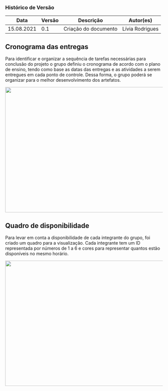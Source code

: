 ### Histórico de Versão
Data | Versão | Descrição | Autor(es)
 -- | -- | -- | -- 
 15.08.2021 | 0.1 | Criação do documento | Lívia Rodrigues
 
## Cronograma das entregas
 
Para identificar e organizar a sequência de tarefas necessárias para conclusão do projeto o grupo definiu o cronograma de acordo com o plano de ensino, tendo como base as datas das entregas e as atividades a serem entregues em cada ponto de controle. Dessa forma, o grupo poderá se organizar para o melhor desenvolvimento dos artefatos.

<img width = "800px" height = "400px" src="images/Cronograma_IHC.jpg">
 
## Quadro de disponibilidade
 
Para levar em conta a disponibilidade de cada integrante do grupo, foi criado um quadro para a visualização. Cada integrante tem um ID representada por números de 1 a 6 e cores para representar quantos estão disponíveis no mesmo horário.
 
<img width = "800px" height = "400px" src="images/Quadro.jpg">